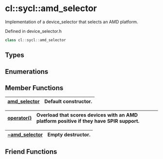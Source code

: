 # cl::sycl::amd_selector

Implementation of a device_selector that selects an AMD platform. 

Defined in device_selector.h

```cpp
class cl::sycl::amd_selector
```

## Types

## Enumerations

## Member Functions

| [amd_selector](./functions/amd_selector/README.md) | Default constructor.  |
| :--- | :--- |

| [operator()](./functions/operator()/README.md) | Overload that scores devices with an AMD platform positive if they have SPIR support.  |
| :--- | :--- |

| [~amd_selector](./functions/~amd_selector/README.md) | Empty destructor.  |
| :--- | :--- |


## Friend Functions

